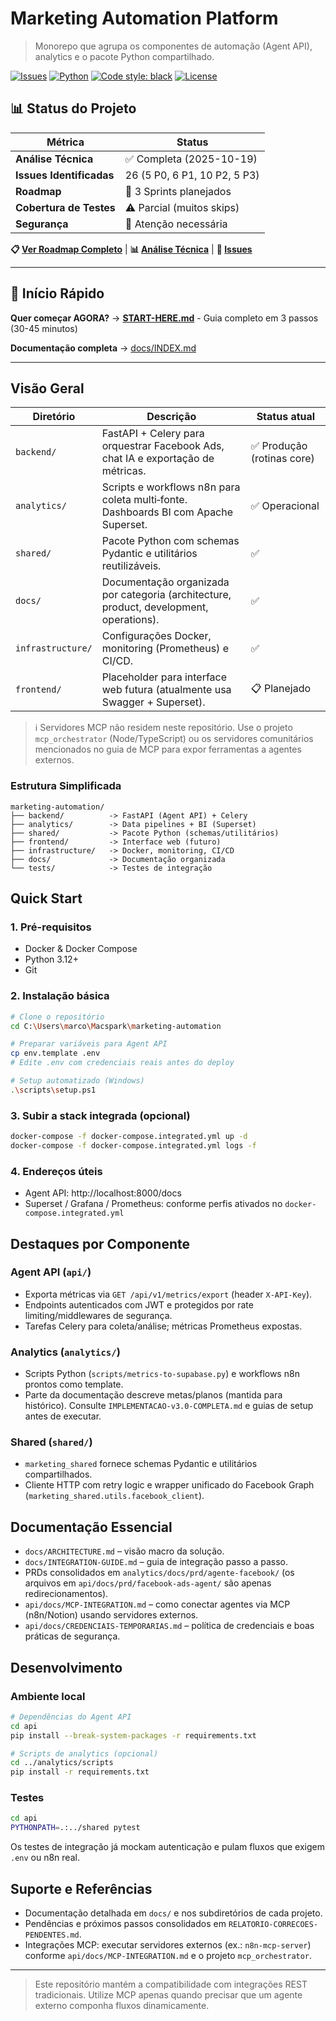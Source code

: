 # Marketing Automation Platform

> Monorepo que agrupa os componentes de automação (Agent API), analytics e o pacote Python compartilhado.

[![Issues](https://img.shields.io/github/issues/Marcocardoso91/marketing-automation)](https://github.com/Marcocardoso91/marketing-automation/issues)
[![Python](https://img.shields.io/badge/python-3.12+-blue.svg)](https://www.python.org/downloads/)
[![Code style: black](https://img.shields.io/badge/code%20style-black-000000.svg)](https://github.com/psf/black)
[![License](https://img.shields.io/badge/license-MIT-green.svg)](LICENSE)

## 📊 Status do Projeto

| Métrica | Status |
|---------|--------|
| **Análise Técnica** | ✅ Completa (2025-10-19) |
| **Issues Identificadas** | 26 (5 P0, 6 P1, 10 P2, 5 P3) |
| **Roadmap** | 📅 3 Sprints planejados |
| **Cobertura de Testes** | ⚠️ Parcial (muitos skips) |
| **Segurança** | 🔴 Atenção necessária |

**📋 [Ver Roadmap Completo](./docs/decisions/ROADMAP.md)** | **📊 [Análise Técnica](./docs/archive/ANALISE-TECNICA-COMPLETA.md)** | **🐛 [Issues](https://github.com/Marcocardoso91/marketing-automation/issues)**

---

## 🚀 Início Rápido

**Quer começar AGORA?** → **[START-HERE.md](START-HERE.md)** - Guia completo em 3 passos (30-45 minutos)

**Documentação completa** → [docs/INDEX.md](docs/INDEX.md)

---

## Visão Geral

| Diretório  | Descrição | Status atual |
|------------|-----------|--------------|
| `backend/`     | FastAPI + Celery para orquestrar Facebook Ads, chat IA e exportação de métricas. | ✅ Produção (rotinas core) |
| `analytics/` | Scripts e workflows n8n para coleta multi‑fonte. Dashboards BI com Apache Superset. | ✅ Operacional |
| `shared/`  | Pacote Python com schemas Pydantic e utilitários reutilizáveis. | ✅ |
| `docs/`    | Documentação organizada por categoria (architecture, product, development, operations). | ✅ |
| `infrastructure/` | Configurações Docker, monitoring (Prometheus) e CI/CD. | ✅ |
| `frontend/` | Placeholder para interface web futura (atualmente usa Swagger + Superset). | 📋 Planejado |

> ℹ️ Servidores MCP não residem neste repositório. Use o projeto `mcp_orchestrator` (Node/TypeScript) ou os servidores comunitários mencionados no guia de MCP para expor ferramentas a agentes externos.

### Estrutura Simplificada

```
marketing-automation/
├── backend/          -> FastAPI (Agent API) + Celery
├── analytics/        -> Data pipelines + BI (Superset)
├── shared/           -> Pacote Python (schemas/utilitários)
├── frontend/         -> Interface web (futuro)
├── infrastructure/   -> Docker, monitoring, CI/CD
├── docs/             -> Documentação organizada
└── tests/            -> Testes de integração
```

## Quick Start

### 1. Pré-requisitos

- Docker & Docker Compose
- Python 3.12+
- Git

### 2. Instalação básica

```bash
# Clone o repositório
cd C:\Users\marco\Macspark\marketing-automation

# Preparar variáveis para Agent API
cp env.template .env
# Edite .env com credenciais reais antes do deploy

# Setup automatizado (Windows)
.\scripts\setup.ps1
```

### 3. Subir a stack integrada (opcional)

```bash
docker-compose -f docker-compose.integrated.yml up -d
docker-compose -f docker-compose.integrated.yml logs -f
```

### 4. Endereços úteis

- Agent API: http://localhost:8000/docs  
- Superset / Grafana / Prometheus: conforme perfis ativados no `docker-compose.integrated.yml`

## Destaques por Componente

### Agent API (`api/`)
- Exporta métricas via `GET /api/v1/metrics/export` (header `X-API-Key`).
- Endpoints autenticados com JWT e protegidos por rate limiting/middlewares de segurança.
- Tarefas Celery para coleta/análise; métricas Prometheus expostas.

### Analytics (`analytics/`)
- Scripts Python (`scripts/metrics-to-supabase.py`) e workflows n8n prontos como template.
- Parte da documentação descreve metas/planos (mantida para histórico). Consulte `IMPLEMENTACAO-v3.0-COMPLETA.md` e guias de setup antes de executar.

### Shared (`shared/`)
- `marketing_shared` fornece schemas Pydantic e utilitários compartilhados.
- Cliente HTTP com retry logic e wrapper unificado do Facebook Graph (`marketing_shared.utils.facebook_client`).

## Documentação Essencial

- `docs/ARCHITECTURE.md` – visão macro da solução.
- `docs/INTEGRATION-GUIDE.md` – guia de integração passo a passo.
- PRDs consolidados em `analytics/docs/prd/agente-facebook/` (os arquivos em `api/docs/prd/facebook-ads-agent/` são apenas redirecionamentos).
- `api/docs/MCP-INTEGRATION.md` – como conectar agentes via MCP (n8n/Notion) usando servidores externos.
- `api/docs/CREDENCIAIS-TEMPORARIAS.md` – política de credenciais e boas práticas de segurança.

## Desenvolvimento

### Ambiente local
```bash
# Dependências do Agent API
cd api
pip install --break-system-packages -r requirements.txt

# Scripts de analytics (opcional)
cd ../analytics/scripts
pip install -r requirements.txt
```

### Testes
```bash
cd api
PYTHONPATH=.:../shared pytest
```
Os testes de integração já mockam autenticação e pulam fluxos que exigem `.env` ou n8n real.

## Suporte e Referências

- Documentação detalhada em `docs/` e nos subdiretórios de cada projeto.
- Pendências e próximos passos consolidados em `RELATORIO-CORRECOES-PENDENTES.md`.
- Integrações MCP: executar servidores externos (ex.: `n8n-mcp-server`) conforme `api/docs/MCP-INTEGRATION.md` e o projeto `mcp_orchestrator`.

---

> Este repositório mantém a compatibilidade com integrações REST tradicionais. Utilize MCP apenas quando precisar que um agente externo componha fluxos dinamicamente.
